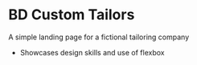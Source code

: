 # BD Custom Tailors

A simple landing page for a fictional tailoring company

* Showcases design skills and use of flexbox